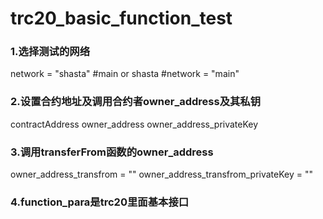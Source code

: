 # trc20_basic_function_test

### 1.选择测试的网络
 network = "shasta"   #main or shasta
 #network = "main"
### 2.设置合约地址及调用合约者owner_address及其私钥
 contractAddress
 owner_address
 owner_address_privateKey 

### 3.调用transferFrom函数的owner_address
 owner_address_transfrom = ""
 owner_address_transfrom_privateKey = ""
 
### 4.function_para是trc20里面基本接口
